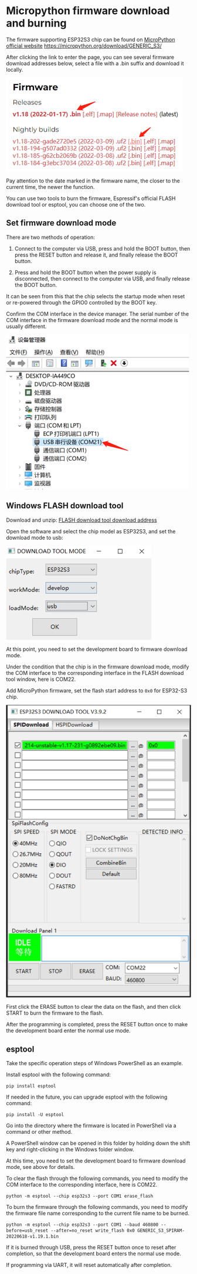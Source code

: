# Micropython firmware download and burning

The firmware supporting ESP32S3 chip can be found on [MicroPython official website](https://micropython.org/) https://micropython.org/download/GENERIC_S3/

After clicking the link to enter the page, you can see several firmware download addresses below, select a file with a .bin suffix and download it locally.

![](../assets/images/Micropython_operating_env_6.png)

Pay attention to the date marked in the firmware name, the closer to the current time, the newer the function.

You can use two tools to burn the firmware, Espressif's official FLASH download tool or esptool, you can choose one of the two.

## Set firmware download mode

There are two methods of operation:

1. Connect to the computer via USB, press and hold the BOOT button, then press the RESET button and release it, and finally release the BOOT button.

2. Press and hold the BOOT button when the power supply is disconnected, then connect to the computer via USB, and finally release the BOOT button.

It can be seen from this that the chip selects the startup mode when reset or re-powered through the GPIO0 controlled by the BOOT key.

Confirm the COM interface in the device manager. The serial number of the COM interface in the firmware download mode and the normal mode is usually different.

![](../assets/images/Micropython_operating_env_5.png)

## Windows FLASH download tool

Download and unzip: [FLASH download tool download address](https://www.espressif.com/zh-hans/support/download/other-tools)

Open the software and select the chip model as ESP32S3, and set the download mode to usb:

![](../assets/images/Micropython_operating_env_7.png)

At this point, you need to set the development board to firmware download mode.

Under the condition that the chip is in the firmware download mode, modify the COM interface to the corresponding interface in the FLASH download tool window, here is COM22.

Add MicroPython firmware, set the flash start address to `0x0` for ESP32-S3 chip.

![](../assets/images/Micropython_operating_env_8.png)

First click the ERASE button to clear the data on the flash, and then click START to burn the firmware to the flash.

After the programming is completed, press the RESET button once to make the development board enter the normal use mode.

## esptool

Take the specific operation steps of Windows PowerShell as an example.

Install esptool with the following command:

```shell
pip install esptool
````

If needed in the future, you can upgrade esptool with the following command:

```shell
pip install -U esptool
````

Go into the directory where the firmware is located in PowerShell via a command or other method.

A PowerShell window can be opened in this folder by holding down the shift key and right-clicking in the Windows folder window.

At this time, you need to set the development board to firmware download mode, see above for details.

To clear the flash through the following commands, you need to modify the COM interface to the corresponding interface, here is COM22.

```shell
python -m esptool --chip esp32s3 --port COM1 erase_flash
````

To burn the firmware through the following commands, you need to modify the firmware file name corresponding to the current file name to be burned.

```shell
python -m esptool --chip esp32s3 --port COM1 --baud 460800 --before=usb_reset --after=no_reset write_flash 0x0 GENERIC_S3_SPIRAM-20220618-v1.19.1.bin
````

If it is burned through USB, press the RESET button once to reset after completion, so that the development board enters the normal use mode.

If programming via UART, it will reset automatically after completion.